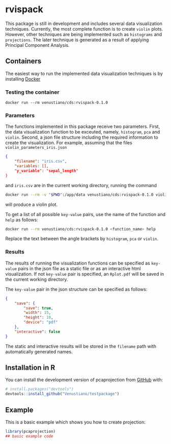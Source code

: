 
# rvispack

<!-- badges: start -->
<!-- badges: end -->

This package is still in development and includes several data
visualization techniques. Currently, the most complete function is to
create `violin` plots. However, other techniques are being implemented
such as `histograms` and `projections`. The later technique is
generated as a result of applying Principal Component Analysis.

## Containers

The easiest way to run the implemented data visualization techniques
is by installing [Docker](https://docs.docker.com/engine/install/)

### Testing the container

```shell
docker run --rm venustiano/cds:rvispack-0.1.0
```

### Parameters

The functions implemented in this package receive two
parameters. First, the data visualization function to be exceuted,
namely, `histogram`, `pca` and `violin`. Second, a json file structure
including the required information to create the visualization. For
example, assuming that the files `violin_parameters_iris.json` 

```json
{
	"filename": "iris.csv",
	"variables: [],
	"y_variable": "sepal_length"
}
```
and `iris.csv` are in the current working directory, running the command

```sh
docker run --rm -v "$PWD":/app/data venustiano/cds:rvispack-0.1.0 violin violin_parameters_iris.json
```

will produce a violin plot. 

To get a list of all possible `key-value` pairs, use the name of the
function and `help` as follows:


```bash
docker run --rm venustiano/cds:rvispack-0.1.0 <function_name> help
```

Replace the text between the angle brackets by `histogram`, `pca` or `violin`.

### Results

The results of running the visualization functions can be specified as
`key-value` pairs in the json file as a static file or as an
interactive html visualization. If not `key-value` pair is specified,
an `Rplot.pdf` will be saved in the current working directory.

The `key-value` pair in the json structure can be specified as follows:

```json
{ 
	"save": {
		"save": true,
		"width": 15,
		"height": 10,
		"device": "pdf"
	},
	"interactive": false
}
```
The static and interactive results will be stored in the `filename` path with automatically generated names.



## Installation in R

You can install the development version of pcaprojection from
[GitHub](https://github.com/) with:

``` r
# install.packages("devtools")
devtools::install_github("Venustiano/testpackage")
```

## Example

This is a basic example which shows you how to create projection:

``` r
library(pcaprojection)
## basic example code
```

